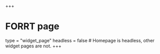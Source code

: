 +++
# FORRT page
type = "widget_page"
headless = false  # Homepage is headless, other widget pages are not.
+++